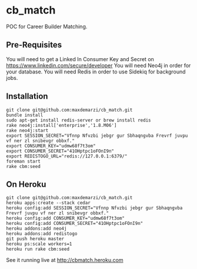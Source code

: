 cb_match
========

POC for Career Builder Matching.


Pre-Requisites
--------------

You will need to get a Linked In Consumer Key and Secret on https://www.linkedin.com/secure/developer
You will need Neo4j in order for your database.
You will need Redis in order to use Sidekiq for background jobs.

Installation
----------------

    git clone git@github.com:maxdemarzi/cb_match.git
    bundle install
    sudo apt-get install redis-server or brew install redis
    rake neo4j:install['enterprise','1.8.M06']
    rake neo4j:start
    export SESSION_SECRET="Vfnnp Nfvzbi jebgr gur Sbhaqngvba Frevrf juvpu vf ner zl snibevgr obbxf."
    export CONSUMER_KEY="udmw68f7t3om"
    export CONSUMER_SECRET="41OHptpc1oFOnI9n"
    export REDISTOGO_URL="redis://127.0.0.1:6379/"
    foreman start
    rake cbm:seed

On Heroku
---------

    git clone git@github.com:maxdemarzi/cb_match.git
    heroku apps:create --stack cedar
    heroku config:add SESSION_SECRET="Vfnnp Nfvzbi jebgr gur Sbhaqngvba Frevrf juvpu vf ner zl snibevgr obbxf."
    heroku config:add CONSUMER_KEY="udmw68f7t3om"
    heroku config:add CONSUMER_SECRET="41OHptpc1oFOnI9n"
    heroku addons:add neo4j
    heroku addons:add redistogo
    git push heroku master
    heroku ps:scale workers=1
    heroku run rake cbm:seed



See it running live at http://cbmatch.heroku.com